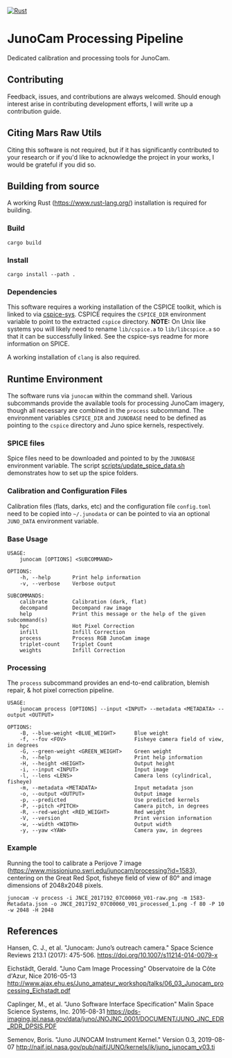 [![Rust](https://github.com/kmgill/junocam_processing/actions/workflows/rust.yml/badge.svg)](https://github.com/kmgill/junocam_processing/actions/workflows/rust.yml)

# JunoCam Processing Pipeline
Dedicated calibration and processing tools for JunoCam.

## Contributing
Feedback, issues, and contributions are always welcomed. Should enough interest arise in contributing development efforts, I will write up a contribution guide. 

## Citing Mars Raw Utils
Citing this software is not required, but if it has significantly contributed to your research or if you'd like to acknowledge the project in your works, I would be grateful if you did so.  

## Building from source
A working Rust (https://www.rust-lang.org/) installation is required for building.

### Build
`cargo build`

### Install
`cargo install --path .`

### Dependencies
This software requires a working installation of the CSPICE toolkit, which is linked to via [cspice-sys](https://github.com/jacob-pro/cspice-rs/tree/master/cspice-sys). CSPICE requires the `CSPICE_DIR` environment variable to point to the extracted `cspice` directory. **NOTE:**  On Unix like systems you will likely need to rename `lib/cspice.a` to `lib/libcspice.a` so that it can be successfully linked. See the cspice-sys readme for more information on SPICE. 

A working installation of `clang` is also required.

## Runtime Environment
The software runs via `junocam` within the command shell. Various subcommands provide the available tools for processing JunoCam imagery, though all necessary are combined in the `process` subcommand. The environment variables `CSPICE_DIR` and `JUNOBASE` need to be defined as pointing to the `cspice` directory and Juno spice kernels, respectively. 

### SPICE files
Spice files need to be downloaded and pointed to by the `JUNOBASE` environment variable. The script [scripts/update_spice_data.sh](https://github.com/kmgill/junocam_processing/blob/master/scripts/update_spice_data.sh) demonstrates how to set up the spice folders.  

### Calibration and Configuration Files
Calibration files (flats, darks, etc) and the configuration file `config.toml` need to be copied into `~/.junodata` or can be pointed to via an optional `JUNO_DATA` environment variable.

### Base Usage
```
USAGE:
    junocam [OPTIONS] <SUBCOMMAND>

OPTIONS:
    -h, --help       Print help information
    -v, --verbose    Verbose output

SUBCOMMANDS:
    calibrate        Calibration (dark, flat)
    decompand        Decompand raw image
    help             Print this message or the help of the given subcommand(s)
    hpc              Hot Pixel Correction
    infill           Infill Correction
    process          Process RGB JunoCam image
    triplet-count    Triplet Count
    weights          Infill Correction
```

### Processing
The `process` subcommand provides an end-to-end calibration, blemish repair, & hot pixel correction pipeline.

```
USAGE:
    junocam process [OPTIONS] --input <INPUT> --metadata <METADATA> --output <OUTPUT>

OPTIONS:
    -B, --blue-weight <BLUE_WEIGHT>      Blue weight
    -f, --fov <FOV>                      Fisheye camera field of view, in degrees
    -G, --green-weight <GREEN_WEIGHT>    Green weight
    -h, --help                           Print help information
    -H, --height <HEIGHT>                Output height
    -i, --input <INPUT>                  Input image
    -l, --lens <LENS>                    Camera lens (cylindrical, fisheye)
    -m, --metadata <METADATA>            Input metadata json
    -o, --output <OUTPUT>                Output image
    -p, --predicted                      Use predicted kernels
    -P, --pitch <PITCH>                  Camera pitch, in degrees
    -R, --red-weight <RED_WEIGHT>        Red weight
    -V, --version                        Print version information
    -w, --width <WIDTH>                  Output width
    -y, --yaw <YAW>                      Camera yaw, in degrees
```

### Example
Running the tool to calibrate a Perijove 7 image (https://www.missionjuno.swri.edu/junocam/processing?id=1583), centering on the Great Red Spot, fisheye field of view of 80° and image dimensions of 2048x2048 pixels.

```
junocam -v process -i JNCE_2017192_07C00060_V01-raw.png -m 1583-Metadata.json -o JNCE_2017192_07C00060_V01_processed_1.png -f 80 -P 10 -w 2048 -H 2048
```

## References

Hansen, C. J., et al. "Junocam: Juno’s outreach camera." Space Science Reviews 213.1 (2017): 475-506.
https://doi.org/10.1007/s11214-014-0079-x

Eichstädt, Gerald. "Juno Cam Image Processing" Observatoire de la Côte d'Azur, Nice 2016-05-13 http://www.ajax.ehu.es/Juno_amateur_workshop/talks/06_03_Junocam_processing_Eichstadt.pdf

Caplinger, M., et al. "Juno Software Interface Specification" Malin Space Science Systems, Inc. 2016-08-31 https://pds-imaging.jpl.nasa.gov/data/juno/JNOJNC_0001/DOCUMENT/JUNO_JNC_EDR_RDR_DPSIS.PDF

Semenov, Boris. "Juno JUNOCAM Instrument Kernel." Version 0.3, 2019-08-07 http://naif.jpl.nasa.gov/pub/naif/JUNO/kernels/ik/juno_junocam_v03.ti
